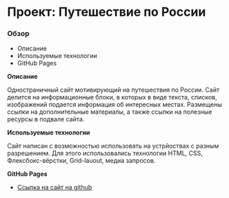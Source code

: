 # Проект: Путешествие по России

### Обзор
* Описание
* Используемые технологии
* GitHub Pages

**Описание**

Одностраничный сайт мотивирующий на путешествия по России. 
Сайт делится на информационные блоки, в которых в виде текста, списков, изображений подается информация об интересных местах. Размещены ссылки на дополнительные материалы, а также ссылки на полезные ресурсы в подвале сайта.

**Используемые технологии**

Сайт написан с возможностью использовать на устрйоствах с разным разрешением. Для этого использовались технологии HTML, CSS, Флексбокс-вёрстки, Grid-lauout, медиа запросов.

**GitHub Pages**

* [Ссылка на сайт на github](https://makmiha.github.io/russian-travel/)